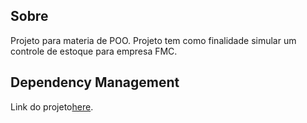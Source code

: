 ## Sobre
Projeto para materia de POO. Projeto tem como finalidade simular um controle de estoque para empresa FMC. 
## Dependency Management

Link do projeto[here](https://github.com/robertobeltraoo/projetoFMC).
